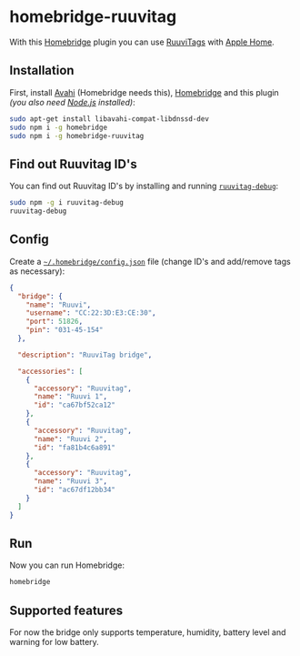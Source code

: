 # homebridge-ruuvitag

With this [Homebridge](https://github.com/nfarina/homebridge) plugin you can use [RuuviTags](https://tag.ruuvi.com/) with [Apple Home](https://www.apple.com/ios/home/).

## Installation
First, install [Avahi](https://www.avahi.org/) (Homebridge needs this), [Homebridge](https://github.com/nfarina/homebridge) and this plugin
_(you also need [Node.js](https://nodejs.org/) installed)_:
```bash
sudo apt-get install libavahi-compat-libdnssd-dev
sudo npm i -g homebridge
sudo npm i -g homebridge-ruuvitag
```

## Find out Ruuvitag ID's
You can find out Ruuvitag ID's by installing and running [`ruuvitag-debug`](https://github.com/pakastin/ruuvitag-debug):
```bash
sudo npm -g i ruuvitag-debug
ruuvitag-debug
```

## Config

Create a [`~/.homebridge/config.json`](https://github.com/nfarina/homebridge/blob/master/config-sample.json) file
(change ID's and add/remove tags as necessary):

```json
{
  "bridge": {
    "name": "Ruuvi",
    "username": "CC:22:3D:E3:CE:30",
    "port": 51826,
    "pin": "031-45-154"
  },

  "description": "RuuviTag bridge",

  "accessories": [
    {
      "accessory": "Ruuvitag",
      "name": "Ruuvi 1",
      "id": "ca67bf52ca12"
    },
    {
      "accessory": "Ruuvitag",
      "name": "Ruuvi 2",
      "id": "fa81b4c6a891"
    },
    {
      "accessory": "Ruuvitag",
      "name": "Ruuvi 3",
      "id": "ac67df12bb34"
    }
  ]
}
```

## Run

Now you can run Homebridge:
```bash
homebridge
```

## Supported features
For now the bridge only supports temperature, humidity, battery level and warning for low battery.
